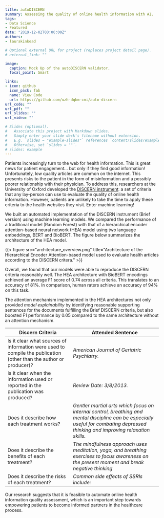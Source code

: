 ```yaml
---
title: autoDISCERN
summary: Assessing the quality of online health information with AI.
tags:
- Data Science
- Featured
date: "2019-12-02T00:00:00Z"
authors:
- laurakinkead

# Optional external URL for project (replaces project detail page).
# external_link: ""

image:
  caption: Mock Up of the autoDISCERN validator.
  focal_point: Smart

links:
- icon: github
  icon_pack: fab
  name: View Code
  url: https://github.com/uzh-dqbm-cmi/auto-discern
url_code: ""
url_pdf: ""
url_slides: ""
url_video: ""

# Slides (optional).
#   Associate this project with Markdown slides.
#   Simply enter your slide deck's filename without extension.
#   E.g. `slides = "example-slides"` references `content/slides/example-slides.md`.
#   Otherwise, set `slides = ""`.
# slides: example
---
```


Patients increasingly turn to the web for health information. This is great news for patient engagement... but only if they find good information! Unfortunately, low quality articles are common on the internet. This presents risks to the patient in the form of misinformation and a possibly poorer relationship with their physician. To address this, researchers at the University of Oxford developed the [DISCERN instrument](http://www.discern.org.uk/index.php): a set of criteria that any lay-person can use to evaluate the quality of online health information. However, patients are unlikely to take the time to apply these criteria to the health websites they visit. Enter machine learning!

We built an automated implementation of the DISCERN instrument (Brief version) using machine learning models. We compared the performance of a traditional model (Random Forest) with that of a hierarchical encoder attention-based neural network (HEA) model using two language embeddings, BERT and BioBERT. The figure below summarizes the architecture of the HEA model.

{{< figure src="architecture_overview.png" title="Architecture of the Hierarchical Encoder Attention-based model used to evaluate health articles according to the DISCERN critera." >}}

Overall, we found that our models were able to reproduce the DISCERN criteria reasonably well. The HEA architecture with BioBERT encodings achieved an average F1 score of 0.74 across all criteria. This translates to an accuracy of 81%. In comparison, human raters achieve an accuracy of 94% on this task.

The attention mechanism implemented in the HEA architectures not only provided _model explainability_ by identifying reasonable supporting sentences for the documents fulfilling the Brief DISCERN criteria, but also boosted F1 performance by 0.05 compared to the same architecture without an attention mechanism.

| Discern Criteria                | Attended Sentence    |
| ----------------------- | ------------------------- |
| Is it clear what sources of information were used to compile the publication (other than the author or producer)? | _American Journal of Geriatric Psychiatry._ |
| Is it clear when the information used or reported in the publication was produced? | _Review Date: 3/8/2013._               |
| Does it describe how each treatment works? | _Gentler martial arts which focus on internal control, breathing and mental discipline can be especially useful for combating depressed thinking and improving relaxation skills._ |
| Does it describe the benefits of each treatment? | _The mindfulness approach uses meditation, yoga, and breathing exercises to focus awareness on the present moment and break negative thinking_ |
| Does it describe the risks of each treatment? | _Common side effects of SSRIs include:_ |


Our research suggests that it is feasible to automate online health information quality assessment, which is an important step towards empowering patients to become informed partners in the healthcare process.
